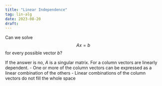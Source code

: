 ```yaml
---
title: "Linear Independence"
tag: lin-alg
date: 2023-08-20
draft:
---
```


Can we solve $$Ax = b$$
for every possible vector $b$?

If the answer is no, $A$ is a singular matrix.
	For a column vectors are linearly dependent.
	- One or more of the column vectors can be expressed as a linear combination of the others
	- Linear combinations of the column vectors do not fill the whole space